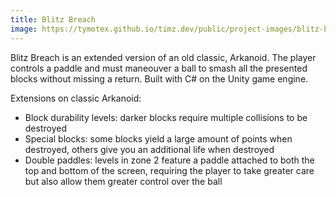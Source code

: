 ```yaml
---
title: Blitz Breach
image: https://tymotex.github.io/timz.dev/public/project-images/blitz-breach-thumbnail.png
---
```


Blitz Breach is an extended version of an old classic, Arkanoid. The player controls a paddle
and must maneouver a ball to smash all the presented blocks without missing a return. Built
with C# on the Unity game engine.

Extensions on classic Arkanoid:

-   Block durability levels: darker blocks require multiple collisions to be destroyed
-   Special blocks: some blocks yield a large amount of points when destroyed, others give you an additional life when destroyed
-   Double paddles: levels in zone 2 feature a paddle attached to both the top and bottom of the screen, requiring the player to take greater care but also allow them greater control over the ball
